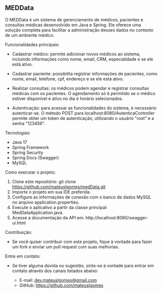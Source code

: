 ## MEDData

O MEDData é um sistema de gerenciamento de médicos, pacientes e consultas médicas desenvolvido em Java e Spring. Ele oferece uma solução completa para facilitar a administração desses dados no contexto de um ambiente médico.

Funcionalidades principais:

- Cadastrar médico: permite adicionar novos médicos ao sistema, incluindo informações como nome, email, CRM, especialidade e se ele está ativo.

- Cadastrar paciente: possibilita registrar informações de pacientes, como nome, email, telefone, cpf, endereço e se ele está ativo.

- Realizar consultas: os médicos podem agendar e registrar consultas médicas com os pacientes. O agendamento só é permitido se o médico estiver disponível e ativo no dia e horário selecionados.

- Autenticação: para acessar as funcionalidades do sistema, é necessário autenticar-se. O método POST para localhost:8080/AutenticaController permite obter um token de autenticação, utilizando o usuário "root" e a senha "123456".

Tecnologias:
- Java 17
- Spring Framework
- Spring Security
- Spring Docs (Swagger)
- MySQL

Como executar o projeto:

1. Clone este repositório: git clone https://github.com/mateuslgomes/medData.git
2. Importe o projeto em sua IDE preferida.
3. Configure as informações de conexão com o banco de dados MySQL no arquivo application.properties.
4. Execute o aplicativo a partir da classe principal: MedDataApplication.java.
5. Acesse a documentação da API em: http://localhost:8080/swagger-ui.html

Contribuição:

- Se você quiser contribuir com este projeto, fique à vontade para fazer um fork e enviar um pull request com suas melhorias.

Entre em contato:

- Se tiver alguma dúvida ou sugestão, sinta-se à vontade para entrar em contato através dos canais listados abaixo:

    - E-mail: dev.mateuslgomes@gmail.com
    - GitHub: https://github.com/mateuslgomes
